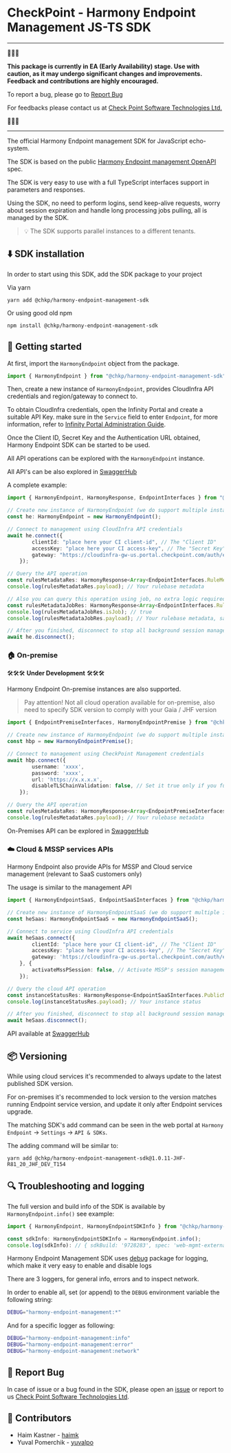 # CheckPoint - Harmony Endpoint Management JS-TS SDK

---
🚧🚧🚧 

**This package is currently in EA (Early Availability) stage. Use with caution, as it may undergo significant changes and improvements. Feedback and contributions are highly encouraged.** 

To report a bug, please go to [Report Bug](#-report-bug)

For feedbacks please contact us at [Check Point Software Technologies Ltd.](harmony-endpoint-external-api@checkpoint.com)

🚧🚧🚧 

---

The official Harmony Endpoint management SDK for JavaScript echo-system.

The SDK is based on the public [Harmony Endpoint management OpenAPI](https://app.swaggerhub.com/apis/Check-Point/web-mgmt-external-api-production) spec.

The SDK is very easy to use with a full TypeScript interfaces support in parameters and responses.

Using the SDK, no need to perform logins, send keep-alive requests, worry about session expiration and handle long processing jobs pulling, all is managed by the SDK.

> 💡 The SDK supports parallel instances to a different tenants.

## ⬇️ SDK installation

In order to start using this SDK, add the SDK package to your project

Via yarn
```
yarn add @chkp/harmony-endpoint-management-sdk
```
Or using good old npm
```
npm install @chkp/harmony-endpoint-management-sdk
```

## 🚀 Getting started
<!-- ## Getting started -->

At first, import the `HarmonyEndpoint` object from the package.
```typescript
import { HarmonyEndpoint } from "@chkp/harmony-endpoint-management-sdk";
```

Then, create a new instance of `HarmonyEndpoint`, provides CloudInfra API credentials and region/gateway to connect to.

To obtain CloudInfra credentials, open the Infinity Portal and create a suitable API Key. make sure in the `Service` field to enter `Endpoint`, for more information, refer to [Infinity Portal Administration Guide](https://sc1.checkpoint.com/documents/Infinity_Portal/WebAdminGuides/EN/Infinity-Portal-Admin-Guide/Content/Topics-Infinity-Portal/API-Keys.htm?tocpath=Global%20Settings%7C_____7#API_Keys).

Once the Client ID, Secret Key and the Authentication URL obtained, Harmony Endpoint SDK can be started to be used.

All API operations can be explored with the `HarmonyEndpoint` instance.

All API's can be also explored in [SwaggerHub](https://app.swaggerhub.com/apis/Check-Point/web-mgmt-external-api-production)

A complete example:

```typescript
import { HarmonyEndpoint, HarmonyResponse, EndpointInterfaces } from "@chkp/harmony-endpoint-management-sdk";

// Create new instance of HarmonyEndpoint (we do support multiple instances in parallel)
const he: HarmonyEndpoint = new HarmonyEndpoint();

// Connect to management using CloudInfra API credentials
await he.connect({ 
        clientId: "place here your CI client-id", // The "Client ID"
        accessKey: "place here your CI access-key", // The "Secret Key"
        gateway: "https://cloudinfra-gw-us.portal.checkpoint.com/auth/external", // The "Authentication URL"
    });

// Query the API operation
const rulesMetadataRes: HarmonyResponse<Array<EndpointInterfaces.RuleMetadata>> = await he.PolicyGeneralApi.getAllRulesMetadata(EndpointInterfaces.RunAsJob.Off);
console.log(rulesMetadataRes.payload); // Your rulebase metadata

// Also you can query this operation using job, no extra logic required, in the background, it will trigger a job and will pull the status till it finished and return the final results. 
const rulesMetadataJobRes: HarmonyResponse<Array<EndpointInterfaces.RuleMetadata>> = await he.PolicyGeneralApi.getAllRulesMetadata(EndpointInterfaces.RunAsJob.On);
console.log(rulesMetadataJobRes.isJob); // true
console.log(rulesMetadataJobRes.payload); // Your rulebase metadata, same as in non-kob operation

// After you finished, disconnect to stop all background session management. 
await he.disconnect(); 
```



### 🏠 On-premise

🛠️🛠️🛠️ **Under Development** 🛠️🛠️🛠️

Harmony Endpoint On-premise instances are also supported.

> Pay attention! Not all cloud operation available for on-premise, also need to specify SDK version to comply with your Gaia / JHF version


```typescript
import { EndpointPremiseInterfaces, HarmonyEndpointPremise } from "@chkp/harmony-endpoint-management-sdk";

// Create new instance of HarmonyEndpoint (we do support multiple instances in parallel)
const hbp = new HarmonyEndpointPremise();

// Connect to management using CheckPoint Management credentials
await hbp.connect({
		username: 'xxxx',
		password: 'xxxx',
		url: 'https://x.x.x.x',
		disableTLSChainValidation: false, // Set it true only if you fully trust this URL (e.g. case of internal but not verified https certificate)
	});

// Query the API operation
const rulesMetadataRes: HarmonyResponse<Array<EndpointPremiseInterfaces.RuleMetadata>> = await hbp.PolicyGeneralApi.getAllRulesMetadata(EndpointPremiseInterfaces.RunAsJob.Off);
console.log(rulesMetadataRes.payload); // Your rulebase metadata

```

On-Premises API can be explored in [SwaggerHub](https://app.swaggerhub.com/apis/Check-Point/web-mgmt-external-api-premise)

### ☁️ Cloud & MSSP services APIs

Harmony Endpoint also provide APIs for MSSP and Cloud service management (relevant to SaaS customers only) 


The usage is similar to the management API
```typescript
import { HarmonyEndpointSaaS, EndpointSaaSInterfaces } from "@chkp/harmony-endpoint-management-sdk";

// Create new instance of HarmonyEndpointSaaS (we do support multiple instances in parallel)
const heSaas: HarmonyEndpointSaaS = new HarmonyEndpointSaaS();

// Connect to service using CloudInfra API credentials
await heSaas.connect({
        clientId: "place here your CI client-id", // The "Client ID"
        accessKey: "place here your CI access-key", // The "Secret Key"
        gateway: 'https://cloudinfra-gw-us.portal.checkpoint.com/auth/external', // The "Authentication URL"
    }, {
		activateMssPSession: false, // Activate MSSP's session management, turn on if you'r using MSSP APIs
	});

// Query the cloud API operation
const instanceStatusRes: HarmonyResponse<EndpointSaaSInterfaces.PublicMachineStatusResponse> = await heSaas.SelfServiceApi.publicMachinesSingleStatus();
console.log(instanceStatusRes.payload); // Your instance status

// After you finished, disconnect to stop all background session management. 
await heSaas.disconnect(); 
```

API available at [SwaggerHub](https://app.swaggerhub.com/apis/Check-Point/harmony-endpoint-cloud-api-prod)


##  📦 Versioning

While using cloud services it's recommended to always update to the latest published SDK version.

For on-premises it's recommended to lock version to the version matches running Endpoint service version, and update it only after Endpoint services upgrade.

The matching SDK's add command can be seen in the web portal at `Harmony Endpoint` -> `Settings` -> `API & SDKs`.

The adding command will be similar to:
```
yarn add @chkp/harmony-endpoint-management-sdk@1.0.11-JHF-R81_20_JHF_DEV_T154
```

## 🔍 Troubleshooting and logging

The full version and build info of the SDK is available by `HarmonyEndpoint.info()` see example:
```typescript
import { HarmonyEndpoint, HarmonyEndpointSDKInfo } from "@chkp/harmony-endpoint-management-sdk";

const sdkInfo: HarmonyEndpointSDKInfo = HarmonyEndpoint.info();
console.log(sdkInfo): // { sdkBuild: '9728283', spec: 'web-mgmt-external-api-production', specVersion: '1.9.159', releasedOn: '2023-09-10T18:14:38.264Z', sdkVersion: '1.0.2' }
```


Harmony Endpoint Management SDK uses [debug](https://www.npmjs.com/package/debug) package for logging, which make it very easy to enable and disable logs

There are 3 loggers, for general info, errors and to inspect network.

In order to enable all, set (or append) to the `DEBUG` environment variable the following string:
```bash
DEBUG="harmony-endpoint-management:*"
```

And for a specific logger as following:
```bash
DEBUG="harmony-endpoint-management:info"
DEBUG="harmony-endpoint-management:error"
DEBUG="harmony-endpoint-management:network"
```

## 🐞 Report Bug

In case of issue or a bug found in the SDK, please open an [issue](https://github.com/CheckPointSW/harmony-endpoint-management-js-ts-sdk/issues) or report to us [Check Point Software Technologies Ltd](harmony-endpoint-external-api@checkpoint.com).

## 🤝 Contributors 
- Haim Kastner - [haimk](haimk@checkpoint.com)
- Yuval Pomerchik - [yuvalpo](yuvalpo@checkpoint.com)